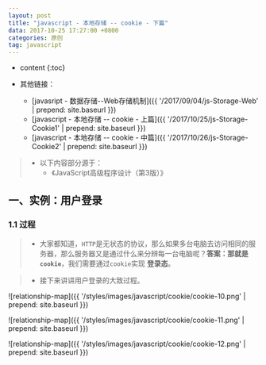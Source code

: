```yaml
---
layout: post
title: "javascript - 本地存储 -- cookie - 下篇"
data: 2017-10-25 17:27:00 +0800
categories: 原创
tag: javascript
---
```

* content
{:toc}

* 其他链接：
    + [javasript - 数据存储--Web存储机制]({{ '/2017/09/04/js-Storage-Web' | prepend: site.baseurl }})
    + [javascript - 本地存储 -- cookie - 上篇]({{ '/2017/10/25/js-Storage-Cookie1' | prepend: site.baseurl }})
    + [javascript - 本地存储 -- cookie - 中篇]({{ '/2017/10/26/js-Storage-Cookie2' | prepend: site.baseurl }})

> * 以下内容部分源于：
>   * 《JavaScript高级程序设计（第3版）》
  

<!-- more -->


## 一、实例：用户登录

### 1.1 过程

> * 大家都知道，`HTTP`是无状态的协议，那么如果多台电脑去访问相同的服务器，那么服务器又是通过什么来分辨每一台电脑呢？**答案：那就是`cookie`**，我们需要通过`cookie`实现 **登录态**。

> * 接下来讲讲用户登录的大致过程。


![relationship-map]({{ '/styles/images/javascript/cookie/cookie-10.png' | prepend: site.baseurl }})

![relationship-map]({{ '/styles/images/javascript/cookie/cookie-11.png' | prepend: site.baseurl }})

![relationship-map]({{ '/styles/images/javascript/cookie/cookie-12.png' | prepend: site.baseurl }})




